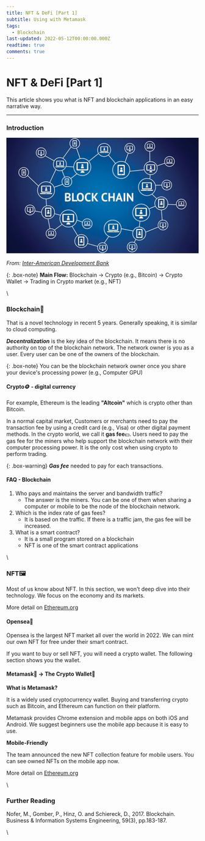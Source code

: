 ```yaml
---
title: NFT & DeFi [Part 1]
subtitle: Using with Metamask
tags:
  - Blockchain
last-updated: 2022-05-12T00:00:00.000Z
readtime: true
comments: true
---
```


# NFT & DeFi \[Part 1]

This article shows you what is NFT and blockchain applications in an easy narrative way.

***

### Introduction

![Blockchain](../assets/img/posts/2022/Blockchain1.jpg)

_From:_ [_Inter-American Development Bank_](https://blogs.iadb.org/caribbean-dev-trends/en/blockchain-technology-explained-and-what-it-could-mean-for-the-caribbean/)

{: .box-note} **Main Flow:** Blockchain → Crypto (e.g., Bitcoin) → Crypto Wallet → Trading in Crypto market (e.g., NFT)

\


### Blockchain🔗

That is a novel technology in recent 5 years. Generally speaking, it is similar to cloud computing.

_**Decentralization**_ is the key idea of the blockchain. It means there is no authority on top of the blockchain network. The network owner is you as a user. Every user can be one of the owners of the blockchain.

{: .box-note} You can be the blockchain network owner once you share your device's processing power (e.g., Computer GPU)

#### Crypto🪙 - digital currency

For example, Ethereum is the leading **"Altcoin"** which is crypto other than Bitcoin.

In a normal capital market, Customers or merchants need to pay the transaction fee by using a credit card (e.g., Visa) or other digital payment methods. In the crypto world, we call it **gas fee**💵. Users need to pay the gas fee for the miners who help support the blockchain network with their computer processing power. It is the only cost when using crypto to perform trading.

{: .box-warning} _**Gas fee**_ needed to pay for each transactions.

#### FAQ - Blockchain

1. Who pays and maintains the server and bandwidth traffic?
   * The answer is the miners. You can be one of them when sharing a computer or mobile to be the node of the blockchain network.
2. Which is the index rate of gas fees?
   * It is based on the traffic. If there is a traffic jam, the gas fee will be increased.
3. What is a smart contract?
   * It is a small program stored on a blockchain
   * NFT is one of the smart contract applications

\


### NFT🖼️

Most of us know about NFT. In this section, we won't deep dive into their technology. We focus on the economy and its markets.

More detail on [Ethereum.org](https://ethereum.org/en/nft/)

#### Opensea🌊

Opensea is the largest NFT market all over the world in 2022. We can mint our own NFT for free under their smart contract.

If you want to buy or sell NFT, you will need a crypto wallet. The following section shows you the wallet.

#### Metamask🦊 → The Crypto Wallet👛

**What is Metamask?**

It is a widely used cryptocurrency wallet. Buying and transferring crypto such as Bitcoin, and Ethereum can function on their platform.

Metamask provides Chrome extension and mobile apps on both iOS and Android. We suggest beginners use the mobile app because it is easy to use.

**Mobile-Friendly**

The team announced the new NFT collection feature for mobile users. You can see owned NFTs on the mobile app now.

More detail on [Ethereum.org](https://ethereum.org/en/developers/tutorials/how-to-view-nft-in-metamask/)

\


### Further Reading

Nofer, M., Gomber, P., Hinz, O. and Schiereck, D., 2017. Blockchain. Business & Information Systems Engineering, 59(3), pp.183-187.

\
